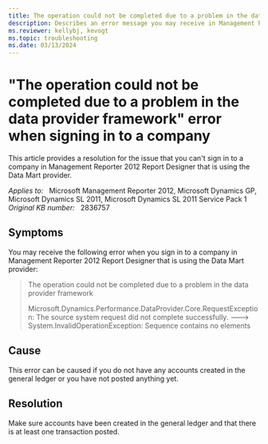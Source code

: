 ```yaml
---
title: The operation could not be completed due to a problem in the data provider framework error when you sign in to a company
description: Describes an error message you may receive in Management Reporter 2012. Provides a resolution.
ms.reviewer: kellybj, kevogt
ms.topic: troubleshooting
ms.date: 03/13/2024
---
```

# "The operation could not be completed due to a problem in the data provider framework" error when signing in to a company

This article provides a resolution for the issue that you can't sign in to a company in Management Reporter 2012 Report Designer that is using the Data Mart provider.

_Applies to:_ &nbsp; Microsoft Management Reporter 2012, Microsoft Dynamics GP, Microsoft Dynamics SL 2011, Microsoft Dynamics SL 2011 Service Pack 1  
_Original KB number:_ &nbsp; 2836757

## Symptoms

You may receive the following error when you sign in to a company in Management Reporter 2012 Report Designer that is using the Data Mart provider:

> The operation could not be completed due to a problem in the data provider framework
>
> Microsoft.Dynamics.Performance.DataProvider.Core.RequestException: The source system request did not complete successfully. ---> System.InvalidOperationException: Sequence contains no elements

## Cause

This error can be caused if you do not have any accounts created in the general ledger or you have not posted anything yet.

## Resolution

Make sure accounts have been created in the general ledger and that there is at least one transaction posted.
